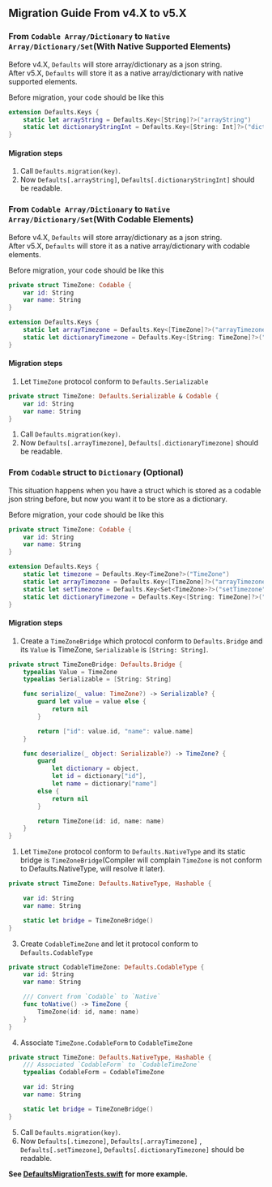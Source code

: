 ## Migration Guide From v4.X to v5.X

### From `Codable Array/Dictionary` to `Native Array/Dictionary/Set`(With Native Supported Elements)

Before v4.X, `Defaults` will store array/dictionary as a json string.  
After v5.X, `Defaults` will store it as a native array/dictionary with native supported elements.

Before migration, your code should be like this
```swift
extension Defaults.Keys {
	static let arrayString = Defaults.Key<[String]?>("arrayString")
	static let dictionaryStringInt = Defaults.Key<[String: Int]?>("dictionaryStringInt")
}
```
#### Migration steps
1. Call `Defaults.migration(key)`.
2. Now `Defaults[.arrayString]`, `Defaults[.dictionaryStringInt]` should be readable.

### From `Codable Array/Dictionary` to `Native Array/Dictionary/Set`(With Codable Elements)

Before v4.X, `Defaults` will store array/dictionary as a json string.  
After v5.X, `Defaults` will store it as a native array/dictionary with codable elements.

Before migration, your code should be like this
```swift
private struct TimeZone: Codable {
	var id: String
	var name: String
}

extension Defaults.Keys {
	static let arrayTimezone = Defaults.Key<[TimeZone]?>("arrayTimezone")
	static let dictionaryTimezone = Defaults.Key<[String: TimeZone]?>("dictionaryTimezone")
}
```
#### Migration steps
1. Let `TimeZone` protocol conform to `Defaults.Serializable`
```swift
private struct TimeZone: Defaults.Serializable & Codable {
	var id: String
	var name: String
}
```
1. Call `Defaults.migration(key)`.
3. Now `Defaults[.arrayTimezone]`, `Defaults[.dictionaryTimezone]` should be readable.


### From `Codable` struct to `Dictionary` (Optional) 

This situation happens when you have a struct which is stored as a codable json string before, but now you want it to be store as a dictionary.

Before migration, your code should be like this
```swift
private struct TimeZone: Codable {
	var id: String
	var name: String
}

extension Defaults.Keys {
	static let timezone = Defaults.Key<TimeZone?>("TimeZone")
	static let arrayTimezone = Defaults.Key<[TimeZone]?>("arrayTimezone")
	static let setTimezone = Defaults.Key<Set<TimeZone>?>("setTimezone")
	static let dictionaryTimezone = Defaults.Key<[String: TimeZone]?>("setTimezone")
}
```
#### Migration steps
1. Create a `TimeZoneBridge` which protocol conform to `Defaults.Bridge` and its `Value` is TimeZone, `Serializable` is `[String: String]`.
```swift
private struct TimeZoneBridge: Defaults.Bridge {
	typealias Value = TimeZone
	typealias Serializable = [String: String]

	func serialize(_ value: TimeZone?) -> Serializable? {
		guard let value = value else {
			return nil
		}

		return ["id": value.id, "name": value.name]
	}

	func deserialize(_ object: Serializable?) -> TimeZone? {
		guard
			let dictionary = object,
			let id = dictionary["id"],
			let name = dictionary["name"]
		else {
			return nil
		}

		return TimeZone(id: id, name: name)
	}
}
```
1. Let `TimeZone` protocol conform to `Defaults.NativeType` and its static bridge is `TimeZoneBridge`(Compiler will complain `TimeZone` is not conform to Defaults.NativeType, will resolve it later).
```swift
private struct TimeZone: Defaults.NativeType, Hashable {

	var id: String
	var name: String

	static let bridge = TimeZoneBridge()
}
```
3. Create `CodableTimeZone` and let it protocol conform to `Defaults.CodableType`
```swift
private struct CodableTimeZone: Defaults.CodableType {
	var id: String
	var name: String

	/// Convert from `Codable` to `Native`
	func toNative() -> TimeZone {
		TimeZone(id: id, name: name)
	}
}
```
4. Associate `TimeZone.CodableForm` to `CodableTimeZone`
```swift
private struct TimeZone: Defaults.NativeType, Hashable {
	/// Associated `CodableForm` to `CodableTimeZone`
	typealias CodableForm = CodableTimeZone

	var id: String
	var name: String

	static let bridge = TimeZoneBridge()
}
```
5. Call `Defaults.migration(key)`.
6. Now `Defaults[.timezone]`, `Defaults[.arrayTimezone]` , `Defaults[.setTimezone]`, `Defaults[.dictionaryTimezone]` should be readable.

**See [DefaultsMigrationTests.swift](https://github.com/hank121314/Defaults/blob/develop/Tests/DefaultsTests/DefaultsMigrationTests.swift) for more example.**